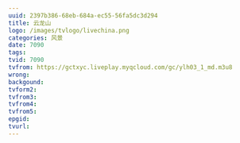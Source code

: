 ```yaml
---
uuid: 2397b386-68eb-684a-ec55-56fa5dc3d294
title: 云龙山
logo: /images/tvlogo/livechina.png
categories: 风景
date: 7090
tags:
tvid: 7090
tvfrom: https://gctxyc.liveplay.myqcloud.com/gc/ylh03_1_md.m3u8
wrong:
backgound:
tvform2:
tvfrom3:
tvfrom4:
tvfrom5:
epgid:
tvurl:
---
```

